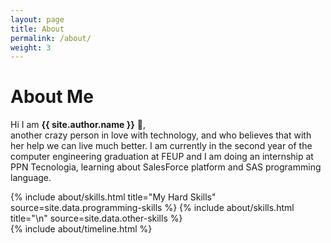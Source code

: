 ```yaml
---
layout: page
title: About
permalink: /about/
weight: 3
---
```


# **About Me**

Hi I am **{{ site.author.name }}** :wave:,<br>
another crazy person in love with technology, and who believes that with her help we can live much better. I am currently in the second year of the computer engineering graduation at FEUP and I am doing an internship at PPN Tecnologia, learning about SalesForce platform and SAS programming language.

<div class="row">
{% include about/skills.html title="My Hard Skills" source=site.data.programming-skills %}
{% include about/skills.html title="\n" source=site.data.other-skills %}
</div>

<div class="row">
{% include about/timeline.html %}
</div>